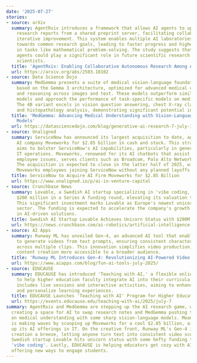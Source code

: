 ```yaml
---
date: '2025-07-27'
stories:
- source: arXiv
  summary: AgentRxiv introduces a framework that allows AI agents to upload and retrieve
    research reports from a shared preprint server, facilitating collaboration and
    iterative improvement. This system enables multiple AI laboratories to work together
    towards common research goals, leading to faster progress and higher accuracy
    in tasks like mathematical problem-solving. The study suggests that autonomous
    agents could play a significant role in future scientific research alongside human
    scientists.
  title: 'AgentRxiv: Enabling Collaborative Autonomous Research Among AI Agents'
  url: https://arxiv.org/abs/2503.18102
- source: Data Science Dojo
  summary: MedGemma presents a suite of medical vision-language foundation models
    based on the Gemma 3 architecture, optimized for advanced medical understanding
    and reasoning across images and text. These models outperform similar-sized generative
    models and approach the performance of task-specific models on medical benchmarks.
    The 4B variant excels in vision question answering, chest X-ray classification,
    and histopathology analysis, demonstrating significant potential in medical applications.
  title: 'MedGemma: Advancing Medical Understanding with Vision-Language Foundation
    Models'
  url: https://datasciencedojo.com/blog/generative-ai-research-7-july-14-july/
- source: Unaligned
  summary: ServiceNow has announced its largest acquisition to date, agreeing to purchase
    AI company Moveworks for $2.85 billion in cash and stock. This strategic move
    aims to bolster ServiceNow's AI capabilities, particularly in generative AI for
    IT operations. Moveworks, renowned for its AI chatbots that assist in resolving
    employee issues, serves clients such as Broadcom, Palo Alto Networks, and Pinterest.
    The acquisition is expected to close in the latter half of 2025, with all 500+
    Moveworks employees joining ServiceNow without any planned layoffs.
  title: ServiceNow to Acquire AI Firm Moveworks for $2.85 Billion
  url: https://www.unaligned.io/p/ai-in-venture-capital
- source: Crunchbase News
  summary: Lovable, a Swedish AI startup specializing in 'vibe coding,' has secured
    $200 million in a Series A funding round, elevating its valuation to $1.8 billion.
    This significant investment marks Lovable as Europe's newest unicorn in the AI
    sector. The funding is expected to accelerate the company's growth and innovation
    in AI-driven solutions.
  title: Swedish AI Startup Lovable Achieves Unicorn Status with $200M Series A Funding
  url: https://news.crunchbase.com/ai-robotics/artificial-intelligence-layoffs-job-market/
- source: AI Apps
  summary: Runway ML has unveiled Gen-4, an advanced AI tool that enables creators
    to generate videos from text prompts, ensuring consistent characters and scenes
    across multiple clips. This innovation simplifies video production, making high-quality
    content creation more accessible to a broader audience.
  title: 'Runway ML Introduces Gen-4: Revolutionizing AI-Powered Video Creation'
  url: https://www.aiapps.com/blog/fun-ai-tools-july-2025/
- source: EDUCAUSE
  summary: EDUCAUSE has introduced 'Teaching with AI,' a flexible online program designed
    to help higher education faculty integrate AI into their curricula. The program
    includes live sessions and interactive activities, aiming to enhance student engagement
    and personalize learning experiences.
  title: EDUCAUSE Launches 'Teaching with AI' Program for Higher Education Faculty
  url: https://events.educause.edu/teaching-with-ai/2025/july-7
summary: AgentRxiv and MedGemma are stepping up the AI research game, with AgentRxiv
  creating a space for AI to swap research notes and MedGemma pushing the envelope
  on medical understanding with some sharp vision-language models. Meanwhile, ServiceNow
  is making waves by scooping up Moveworks for a cool $2.85 billion, aiming to beef
  up its AI offerings in IT. On the creative front, Runway ML's Gen-4 is making video
  creation a breeze, letting anyone turn text into consistent video scenes, while
  Swedish startup Lovable hits unicorn status with some hefty funding to boost its
  'vibe coding'. Lastly, EDUCAUSE is helping educators get cozy with AI in the classroom,
  offering new ways to engage students.
---
```


<!-- Generated with OpenAI web search 2025-07-27 17:55 UTC -->
